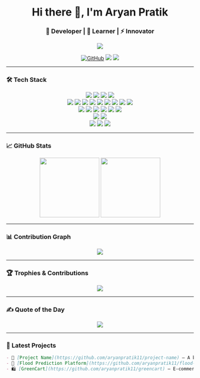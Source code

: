 <h1 align="center">Hi there 👋, I'm Aryan Pratik</h1>
<h3 align="center">🚀 Developer | 🌱 Learner | ⚡ Innovator</h3>

<p align="center">
  <img src="https://readme-typing-svg.herokuapp.com/?lines=Code.%20Create.%20Collaborate.;Crafting%20cool%20projects%20every%20day!&center=true&width=500&height=50">
</p>

<p align="center">
  <a href="https://github.com/aryanpratik11"><img src="https://img.shields.io/github/followers/aryanpratik11?label=Followers&style=social" alt="GitHub"></a>
  <a href="https://www.linkedin.com/in/aryanpratik11/"><img src="https://img.shields.io/badge/-LinkedIn-blue?style=flat-square&logo=Linkedin&logoColor=white"/></a>
  <a href="mailto:your.email@example.com"><img src="https://img.shields.io/badge/-Email-c14438?style=flat-square&logo=Gmail&logoColor=white"/></a>
</p>

---

### 🛠️ Tech Stack
<p align="center"> <!-- Programming Languages --> <img src="https://img.shields.io/badge/C++-00599C?style=for-the-badge&logo=c%2B%2B&logoColor=white"/> <img src="https://img.shields.io/badge/C-00599C?style=for-the-badge&logo=c&logoColor=white"/> <img src="https://img.shields.io/badge/Python-3776AB?style=for-the-badge&logo=python&logoColor=white"/> <img src="https://img.shields.io/badge/JavaScript-F7DF1E?style=for-the-badge&logo=javascript&logoColor=black"/> <br/> <!-- Web Development --> <img src="https://img.shields.io/badge/HTML5-E34F26?style=for-the-badge&logo=html5&logoColor=white"/> <img src="https://img.shields.io/badge/CSS3-1572B6?style=for-the-badge&logo=css3&logoColor=white"/> <img src="https://img.shields.io/badge/Bootstrap-7952B3?style=for-the-badge&logo=bootstrap&logoColor=white"/> <img src="https://img.shields.io/badge/jQuery-0769AD?style=for-the-badge&logo=jquery&logoColor=white"/> <img src="https://img.shields.io/badge/Node.js-339933?style=for-the-badge&logo=nodedotjs&logoColor=white"/> <img src="https://img.shields.io/badge/Express.js-000000?style=for-the-badge&logo=express&logoColor=white"/> <img src="https://img.shields.io/badge/React-61DAFB?style=for-the-badge&logo=react&logoColor=black"/> <img src="https://img.shields.io/badge/SQL-4479A1?style=for-the-badge&logo=postgresql&logoColor=white"/> <img src="https://img.shields.io/badge/PostgreSQL-336791?style=for-the-badge&logo=postgresql&logoColor=white"/> <br/> <!-- ML / DS Tools --> <img src="https://img.shields.io/badge/Pandas-150458?style=for-the-badge&logo=pandas&logoColor=white"/> <img src="https://img.shields.io/badge/Numpy-013243?style=for-the-badge&logo=numpy&logoColor=white"/> <img src="https://img.shields.io/badge/TensorFlow-FF6F00?style=for-the-badge&logo=tensorflow&logoColor=white"/> <img src="https://img.shields.io/badge/Scikit--Learn-F7931E?style=for-the-badge&logo=scikit-learn&logoColor=white"/> <img src="https://img.shields.io/badge/PyTorch-EE4C2C?style=for-the-badge&logo=pytorch&logoColor=white"/> <img src="https://img.shields.io/badge/Matplotlib-11557C?style=for-the-badge&logo=matplotlib&logoColor=white"/> <br/> <!-- Tools --> <img src="https://img.shields.io/badge/Git-F05032?style=for-the-badge&logo=git&logoColor=white"/> <img src="https://img.shields.io/badge/GitHub-181717?style=for-the-badge&logo=github&logoColor=white"/> <br/> <!-- Concepts --> <img src="https://img.shields.io/badge/Data Structures & Algorithms-323330?style=for-the-badge&logo=codeforces&logoColor=white"/> <img src="https://img.shields.io/badge/OOPs-00599C?style=for-the-badge"/> <img src="https://img.shields.io/badge/DBMS-4479A1?style=for-the-badge"/> </p>

---

### 📈 GitHub Stats
<p align="center">
  <img src="https://github-readme-stats.vercel.app/api?username=aryanpratik11&show_icons=true&theme=radical" height="160"/>
  <img src="https://github-readme-streak-stats.herokuapp.com?user=aryanpratik11&theme=radical" height="160"/>
</p>

---

### 📊 Contribution Graph
<p align="center">
  <img src="https://github-readme-activity-graph.cyclic.app/graph?username=aryanpratik11&theme=react-dark&hide_border=true" />
</p>

---

### 🏆 Trophies & Contributions
<p align="center">
  <img src="https://github-profile-trophy.vercel.app/?username=aryanpratik11&theme=algolia&margin-w=15" />
</p>

---

### ✍️ Quote of the Day
<p align="center">
  <img src="https://quotes-github-readme.vercel.app/api?type=horizontal&theme=tokyonight" />
</p>

---

### 🔗 Latest Projects
```markdown
- 🎯 [Project Name](https://github.com/aryanpratik11/project-name) — A brief one-liner.
- 🌊 [Flood Prediction Platform](https://github.com/aryanpratik11/flood-predict) — Real-time ML-powered system.
- 🛍️ [GreenCart](https://github.com/aryanpratik11/greencart) — E-commerce with real-world impact.
